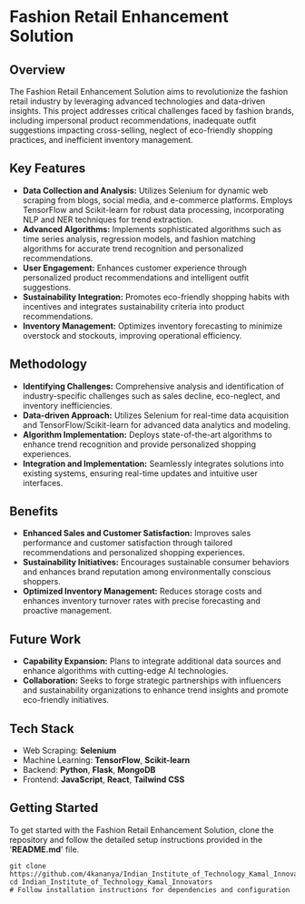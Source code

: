 # Fashion Retail Enhancement Solution

## Overview
The Fashion Retail Enhancement Solution aims to revolutionize the fashion retail industry by leveraging advanced technologies and data-driven insights. 
This project addresses critical challenges faced by fashion brands, including impersonal product recommendations, inadequate outfit suggestions impacting cross-selling, 
neglect of eco-friendly shopping practices, and inefficient inventory management.

## Key Features
* **Data Collection and Analysis:** Utilizes Selenium for dynamic web scraping from blogs, social media, and e-commerce platforms. Employs TensorFlow and Scikit-learn for robust data processing, incorporating NLP and NER techniques for trend extraction.
* **Advanced Algorithms:** Implements sophisticated algorithms such as time series analysis, regression models, and fashion matching algorithms for accurate trend recognition and personalized recommendations.
* **User Engagement:** Enhances customer experience through personalized product recommendations and intelligent outfit suggestions.
* **Sustainability Integration:** Promotes eco-friendly shopping habits with incentives and integrates sustainability criteria into product recommendations.
* **Inventory Management:** Optimizes inventory forecasting to minimize overstock and stockouts, improving operational efficiency.

## Methodology
* **Identifying Challenges:** Comprehensive analysis and identification of industry-specific challenges such as sales decline, eco-neglect, and inventory inefficiencies.
* **Data-driven Approach:** Utilizes Selenium for real-time data acquisition and TensorFlow/Scikit-learn for advanced data analytics and modeling.
* **Algorithm Implementation:** Deploys state-of-the-art algorithms to enhance trend recognition and provide personalized shopping experiences.
* **Integration and Implementation:** Seamlessly integrates solutions into existing systems, ensuring real-time updates and intuitive user interfaces.

## Benefits
* **Enhanced Sales and Customer Satisfaction:** Improves sales performance and customer satisfaction through tailored recommendations and personalized shopping experiences.
* **Sustainability Initiatives:** Encourages sustainable consumer behaviors and enhances brand reputation among environmentally conscious shoppers.
* **Optimized Inventory Management:** Reduces storage costs and enhances inventory turnover rates with precise forecasting and proactive management.

## Future Work
* **Capability Expansion:** Plans to integrate additional data sources and enhance algorithms with cutting-edge AI technologies.
* **Collaboration:** Seeks to forge strategic partnerships with influencers and sustainability organizations to enhance trend insights and promote eco-friendly initiatives.

## Tech Stack
* Web Scraping: **Selenium**
* Machine Learning: **TensorFlow**, **Scikit-learn**
* Backend: **Python**, **Flask**, **MongoDB**
* Frontend: **JavaScript**, **React**, **Tailwind CSS**


## Getting Started
To get started with the Fashion Retail Enhancement Solution, clone the repository and follow the detailed setup instructions provided in the '**README.md**' file.

    git clone https://github.com/4kananya/Indian_Institute_of_Technology_Kamal_Innovators/tree/main/Scrappers/Image_Scrappers
    cd Indian_Institute_of_Technology_Kamal_Innovators
    # Follow installation instructions for dependencies and configuration



